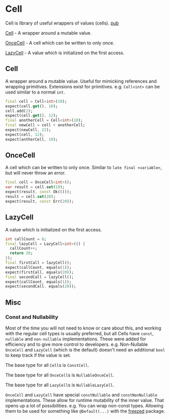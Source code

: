 # Cell

Cell is library of useful wrappers of values (cells). [pub]

[Cell](#cell) - A wrapper around a mutable value.

[OnceCell](#oncecell) - A cell which can be written to only once.

[LazyCell](#lazycell) - A value which is initialized on the first access.


## Cell
A wrapper around a mutable value. Useful for mimicking references and wrapping primitives. Extensions exist for 
primitives. e.g. `Cell<int>` can be used similar to a normal `int`.
```dart
final cell = Cell<int>(10);
expect(cell.get(), 10);
cell.add(2);
expect(cell.get(), 12);
final anotherCell = Cell<int>(10);
final newCell = cell + anotherCell;
expect(newCell, 22);
expect(cell, 12);
expect(antherCell, 10);
```

## OnceCell
A cell which can be written to only once. Similar to `late final <variable>`, but will never throw an error.

```dart
final cell = OnceCell<int>();
var result = cell.set(10);
expect(result, const Ok(()));
result = cell.set(20);
expect(result, const Err(20));
```

## LazyCell
A value which is initialized on the first access.

```dart
int callCount = 0;
final lazyCell = LazyCell<int>(() {
  callCount++;
  return 20;
});
final firstCall = lazyCell();
expect(callCount, equals(1));
expect(firstCall, equals(20));
final secondCall = lazyCell();
expect(callCount, equals(1));
expect(secondCall, equals(20));
```

## Misc

### Const and Nullability
Most of the time you will not need to know or care about this, and working
with the regular cell types is usually preferred, but
all Cells have `const`, `nullable` and `non-nullable` implementations. These were added for efficiency and to give 
more control to developers. e.g. Non-Nullable `OnceCell` and `LazyCell` (which is the default) doesn't need an 
additional `bool` to keep track if the value is set.

The base type for all `Cell`s is `ConstCell`.

The base type for all `OnceCell`s is `NullableOnceCell`.

The base type for all `LazyCell`s is `NullableLazyCell`.

`OnceCell` and `LazyCell` have special `constNullable` and `constNonNullable` implementations. These
allow for runtime mutability of the inner value. That opens up a lot of possibilities. e.g. 
You can wrap non-const types. Allowing them to be used for something like `@Default(...)`
with the [freezed] package.

[freezed]:https://pub.dev/packages/freezed
[pub]:https://pub.dev/documentation/rust_core/latest/cell/cell-library.html